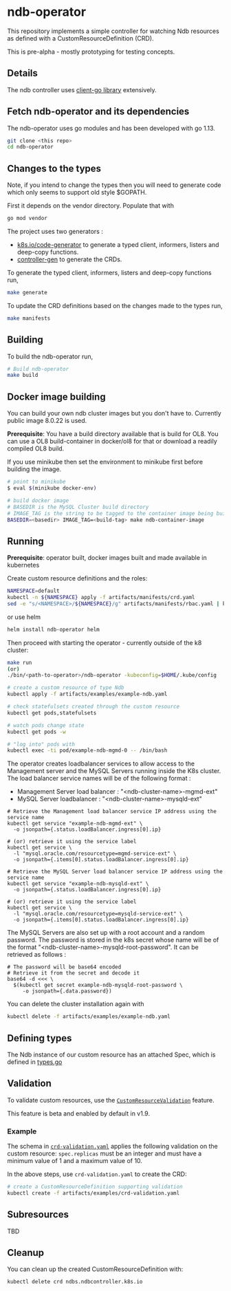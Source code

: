 # ndb-operator

This repository implements a simple controller for watching Ndb resources as
defined with a CustomResourceDefinition (CRD). 

This is pre-alpha - mostly prototyping for testing concepts.

## Details

The ndb controller uses [client-go library](https://github.com/kubernetes/client-go/tree/master/tools/cache) extensively.

## Fetch ndb-operator and its dependencies

The ndb-operator uses go modules and has been developed with go 1.13. 

```sh
git clone <this repo>
cd ndb-operator
```

## Changes to the types

Note, if you intend to change the types then you will need to 
generate code which only seems to support old style $GOPATH.

First it depends on the vendor directory. Populate that with

```sh
go mod vendor
```
The project uses two generators :
- [k8s.io/code-generator](https://github.com/kubernetes/code-generator) to generate a typed client, informers, listers and deep-copy functions.
- [controller-gen](https://github.com/kubernetes-sigs/controller-tools/tree/master/cmd/controller-gen) to generate the CRDs.

To generate the typed client, informers, listers and deep-copy functions run,
```sh
make generate
```

To update the CRD definitions based on the changes made to the types run,
```sh
make manifests
```

## Building

To build the ndb-operator run,

```sh
# Build ndb-operator 
make build
```

## Docker image building

You can build your own ndb cluster images but you don't have to. Currently public image 8.0.22 is used.

**Prerequisite**: You have a build directory available that is build for OL8.
You can use a OL8 build-container in docker/ol8 for that or download a readily compiled OL8 build.

If you use minikube then set the environment to minikube first before building the image.

```sh
# point to minikube
$ eval $(minikube docker-env)

# build docker image
# BASEDIR is the MySQL Cluster build directory
# IMAGE_TAG is the string to be tagged to the container image being built
BASEDIR=<basedir> IMAGE_TAG=<build-tag> make ndb-container-image
```

## Running

**Prerequisite**: operator built, docker images built and made available in kubernetes 

Create custom resource definitions and the roles:

```sh
NAMESPACE=default
kubectl -n ${NAMESPACE} apply -f artifacts/manifests/crd.yaml
sed -e "s/<NAMESPACE>/${NAMESPACE}/g" artifacts/manifests/rbac.yaml | kubectl -n ${NAMESPACE} apply -f -
```

or use helm

```sh
helm install ndb-operator helm
```

Then proceed with starting the operator - currently outside of the k8 cluster:

```sh
make run
(or)
./bin/<path-to-operator>/ndb-operator -kubeconfig=$HOME/.kube/config

# create a custom resource of type Ndb
kubectl apply -f artifacts/examples/example-ndb.yaml

# check statefulsets created through the custom resource
kubectl get pods,statefulsets

# watch pods change state
kubectl get pods -w

# "log into" pods with 
kubectl exec -ti pod/example-ndb-mgmd-0 -- /bin/bash
```

The operator creates loadbalancer services to allow access to the Management server and the MySQL Servers running inside the K8s cluster.
The load balancer service names will be of the following format :
 * Management Server load balancer : "\<ndb-cluster-name\>-mgmd-ext"
 * MySQL Server loadbalancer : "\<ndb-cluster-name\>-mysqld-ext"

```
# Retrieve the Management load balancer service IP address using the service name
kubectl get service "example-ndb-mgmd-ext" \
  -o jsonpath={.status.loadBalancer.ingress[0].ip}

# (or) retrieve it using the service label
kubectl get service \
  -l "mysql.oracle.com/resourcetype=mgmd-service-ext" \
  -o jsonpath={.items[0].status.loadBalancer.ingress[0].ip}

# Retrieve the MySQL Server load balancer service IP address using the service name
kubectl get service "example-ndb-mysqld-ext" \
  -o jsonpath={.status.loadBalancer.ingress[0].ip}

# (or) retrieve it using the service label
kubectl get service \
  -l "mysql.oracle.com/resourcetype=mysqld-service-ext" \
  -o jsonpath={.items[0].status.loadBalancer.ingress[0].ip}

```

The MySQL Servers are also set up with a root account and a random password.
The password is stored in the k8s secret whose name will be of the format "\<ndb-cluster-name\>-mysqld-root-password".
It can be retrieved as follows :

```
# The password will be base64 encoded
# Retrieve it from the secret and decode it
base64 -d <<< \
  $(kubectl get secret example-ndb-mysqld-root-password \
     -o jsonpath={.data.password})
```

You can delete the cluster installation again with


```sh
kubectl delete -f artifacts/examples/example-ndb.yaml
```


## Defining types

The Ndb instance of our custom resource has an attached Spec, 
which is defined in [types.go](pkg/apis/ndbcontroller/types.go)

## Validation

To validate custom resources, use the [`CustomResourceValidation`](https://kubernetes.io/docs/tasks/access-kubernetes-api/extend-api-custom-resource-definitions/#validation) feature.

This feature is beta and enabled by default in v1.9.

### Example

The schema in [`crd-validation.yaml`](./artifacts/examples/crd-validation.yaml) applies the following validation on the custom resource:
`spec.replicas` must be an integer and must have a minimum value of 1 and a maximum value of 10.

In the above steps, use `crd-validation.yaml` to create the CRD:

```sh
# create a CustomResourceDefinition supporting validation
kubectl create -f artifacts/examples/crd-validation.yaml
```

## Subresources

TBD

## Cleanup

You can clean up the created CustomResourceDefinition with:

    kubectl delete crd ndbs.ndbcontroller.k8s.io




